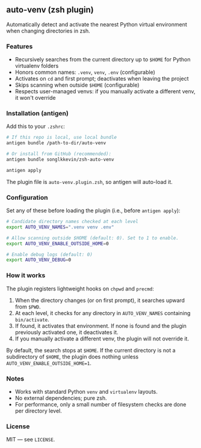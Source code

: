 ## auto-venv (zsh plugin)

Automatically detect and activate the nearest Python virtual environment when changing directories in zsh.

### Features

- Recursively searches from the current directory up to `$HOME` for Python virtualenv folders
- Honors common names: `.venv`, `venv`, `.env` (configurable)
- Activates on `cd` and first prompt; deactivates when leaving the project
- Skips scanning when outside `$HOME` (configurable)
- Respects user-managed venvs: if you manually activate a different venv, it won't override

### Installation (antigen)

Add this to your `.zshrc`:

```zsh
# If this repo is local, use local bundle
antigen bundle /path-to-dir/auto-venv

# Or install from GitHub (recommended):
antigen bundle songlkkevin/zsh-auto-venv

antigen apply
```

The plugin file is `auto-venv.plugin.zsh`, so antigen will auto-load it.

### Configuration

Set any of these before loading the plugin (i.e., before `antigen apply`):

```zsh
# Candidate directory names checked at each level
export AUTO_VENV_NAMES=".venv venv .env"

# Allow scanning outside $HOME (default: 0). Set to 1 to enable.
export AUTO_VENV_ENABLE_OUTSIDE_HOME=0

# Enable debug logs (default: 0)
export AUTO_VENV_DEBUG=0
```

### How it works

The plugin registers lightweight hooks on `chpwd` and `precmd`:

1. When the directory changes (or on first prompt), it searches upward from `$PWD`.
2. At each level, it checks for any directory in `AUTO_VENV_NAMES` containing `bin/activate`.
3. If found, it activates that environment. If none is found and the plugin previously activated one, it deactivates it.
4. If you manually activate a different venv, the plugin will not override it.

By default, the search stops at `$HOME`. If the current directory is not a subdirectory of `$HOME`, the plugin does nothing unless `AUTO_VENV_ENABLE_OUTSIDE_HOME=1`.

### Notes

- Works with standard Python `venv` and `virtualenv` layouts.
- No external dependencies; pure zsh.
- For performance, only a small number of filesystem checks are done per directory level.

### License

MIT — see `LICENSE`.


